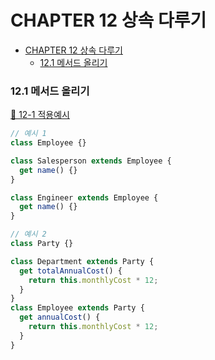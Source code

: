 # CHAPTER 12 상속 다루기

- [CHAPTER 12 상속 다루기](#chapter-12-상속-다루기)
  - [12.1 메서드 올리기](#121-메서드-올리기)

### 12.1 메서드 올리기

[📂 12-1 적용예시](./12-1.js)

```js
// 예시 1
class Employee {}

class Salesperson extends Employee {
  get name() {}
}

class Engineer extends Employee {
  get name() {}
}

// 예시 2
class Party {}

class Department extends Party {
  get totalAnnualCost() {
    return this.monthlyCost * 12;
  }
}
class Employee extends Party {
  get annualCost() {
    return this.monthlyCost * 12;
  }
}
```
